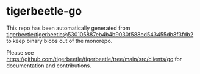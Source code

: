 # tigerbeetle-go
This repo has been automatically generated from
[tigerbeetle/tigerbeetle@530105887eb4b4b9030f588ed543455db8f3fdb2](https://github.com/tigerbeetle/tigerbeetle/commit/530105887eb4b4b9030f588ed543455db8f3fdb2)
to keep binary blobs out of the monorepo.

Please see
<https://github.com/tigerbeetle/tigerbeetle/tree/main/src/clients/go>
for documentation and contributions.